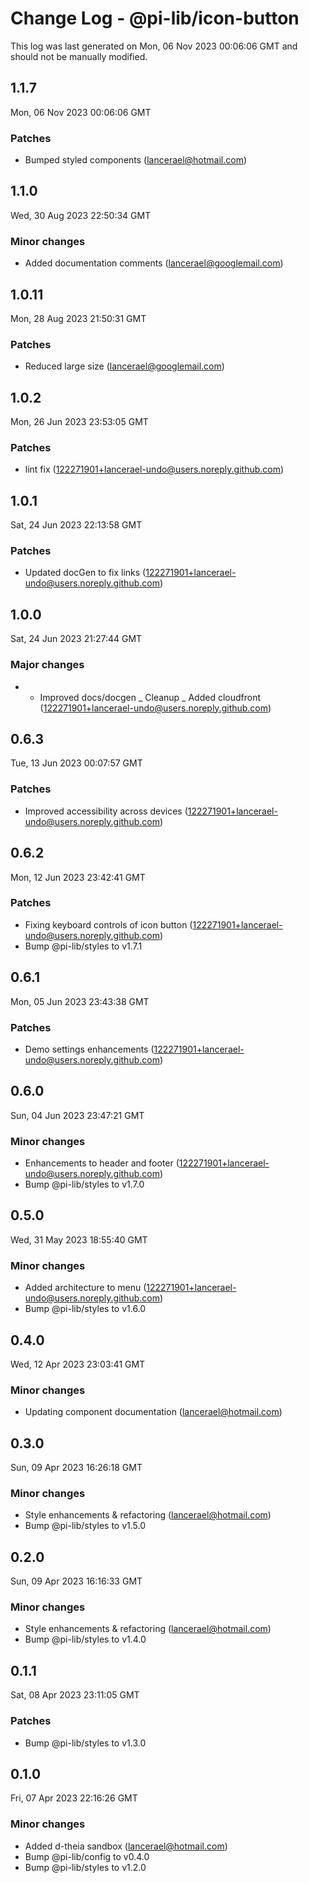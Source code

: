 # Change Log - @pi-lib/icon-button

This log was last generated on Mon, 06 Nov 2023 00:06:06 GMT and should not be manually modified.

<!-- Start content -->

## 1.1.7

Mon, 06 Nov 2023 00:06:06 GMT

### Patches

- Bumped styled components (lancerael@hotmail.com)

## 1.1.0

Wed, 30 Aug 2023 22:50:34 GMT

### Minor changes

- Added documentation comments (lancerael@googlemail.com)

## 1.0.11

Mon, 28 Aug 2023 21:50:31 GMT

### Patches

- Reduced large size (lancerael@googlemail.com)

## 1.0.2

Mon, 26 Jun 2023 23:53:05 GMT

### Patches

- lint fix (122271901+lancerael-undo@users.noreply.github.com)

## 1.0.1

Sat, 24 Jun 2023 22:13:58 GMT

### Patches

- Updated docGen to fix links (122271901+lancerael-undo@users.noreply.github.com)

## 1.0.0

Sat, 24 Jun 2023 21:27:44 GMT

### Major changes

- - Improved docs/docgen _ Cleanup _ Added cloudfront (122271901+lancerael-undo@users.noreply.github.com)

## 0.6.3

Tue, 13 Jun 2023 00:07:57 GMT

### Patches

- Improved accessibility across devices (122271901+lancerael-undo@users.noreply.github.com)

## 0.6.2

Mon, 12 Jun 2023 23:42:41 GMT

### Patches

- Fixing keyboard controls of icon button (122271901+lancerael-undo@users.noreply.github.com)
- Bump @pi-lib/styles to v1.7.1

## 0.6.1

Mon, 05 Jun 2023 23:43:38 GMT

### Patches

- Demo settings enhancements (122271901+lancerael-undo@users.noreply.github.com)

## 0.6.0

Sun, 04 Jun 2023 23:47:21 GMT

### Minor changes

- Enhancements to header and footer (122271901+lancerael-undo@users.noreply.github.com)
- Bump @pi-lib/styles to v1.7.0

## 0.5.0

Wed, 31 May 2023 18:55:40 GMT

### Minor changes

- Added architecture to menu (122271901+lancerael-undo@users.noreply.github.com)
- Bump @pi-lib/styles to v1.6.0

## 0.4.0

Wed, 12 Apr 2023 23:03:41 GMT

### Minor changes

- Updating component documentation (lancerael@hotmail.com)

## 0.3.0

Sun, 09 Apr 2023 16:26:18 GMT

### Minor changes

- Style enhancements & refactoring (lancerael@hotmail.com)
- Bump @pi-lib/styles to v1.5.0

## 0.2.0

Sun, 09 Apr 2023 16:16:33 GMT

### Minor changes

- Style enhancements & refactoring (lancerael@hotmail.com)
- Bump @pi-lib/styles to v1.4.0

## 0.1.1

Sat, 08 Apr 2023 23:11:05 GMT

### Patches

- Bump @pi-lib/styles to v1.3.0

## 0.1.0

Fri, 07 Apr 2023 22:16:26 GMT

### Minor changes

- Added d-theia sandbox (lancerael@hotmail.com)
- Bump @pi-lib/config to v0.4.0
- Bump @pi-lib/styles to v1.2.0
